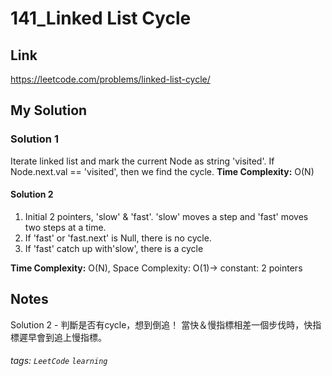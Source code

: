 # 141_Linked List Cycle

## Link
https://leetcode.com/problems/linked-list-cycle/

## My Solution
### Solution 1
Iterate linked list and mark the current Node as string 'visited'.
If Node.next.val == 'visited', then we find the cycle.
**Time Complexity:** O(N)

#### Solution 2
1. Initial 2 pointers, 'slow' & 'fast'. 'slow' moves a step and 'fast' moves two steps at a time.
2. If 'fast' or 'fast.next' is Null, there is no cycle.
3. If 'fast' catch up with'slow', there is a cycle 

**Time Complexity:** O(N), Space Complexity: O(1)-> constant: 2 pointers

## Notes
Solution 2 - 判斷是否有cycle，想到倒追！
當快＆慢指標相差一個步伐時，快指標遲早會到追上慢指標。

###### tags: `LeetCode` `learning`